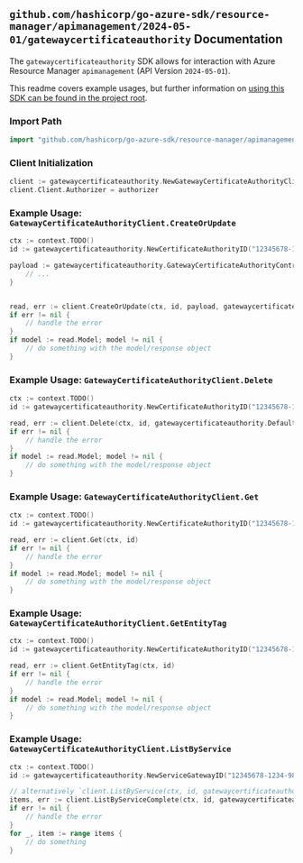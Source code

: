 
## `github.com/hashicorp/go-azure-sdk/resource-manager/apimanagement/2024-05-01/gatewaycertificateauthority` Documentation

The `gatewaycertificateauthority` SDK allows for interaction with Azure Resource Manager `apimanagement` (API Version `2024-05-01`).

This readme covers example usages, but further information on [using this SDK can be found in the project root](https://github.com/hashicorp/go-azure-sdk/tree/main/docs).

### Import Path

```go
import "github.com/hashicorp/go-azure-sdk/resource-manager/apimanagement/2024-05-01/gatewaycertificateauthority"
```


### Client Initialization

```go
client := gatewaycertificateauthority.NewGatewayCertificateAuthorityClientWithBaseURI("https://management.azure.com")
client.Client.Authorizer = authorizer
```


### Example Usage: `GatewayCertificateAuthorityClient.CreateOrUpdate`

```go
ctx := context.TODO()
id := gatewaycertificateauthority.NewCertificateAuthorityID("12345678-1234-9876-4563-123456789012", "example-resource-group", "serviceValue", "gatewayIdValue", "certificateIdValue")

payload := gatewaycertificateauthority.GatewayCertificateAuthorityContract{
	// ...
}


read, err := client.CreateOrUpdate(ctx, id, payload, gatewaycertificateauthority.DefaultCreateOrUpdateOperationOptions())
if err != nil {
	// handle the error
}
if model := read.Model; model != nil {
	// do something with the model/response object
}
```


### Example Usage: `GatewayCertificateAuthorityClient.Delete`

```go
ctx := context.TODO()
id := gatewaycertificateauthority.NewCertificateAuthorityID("12345678-1234-9876-4563-123456789012", "example-resource-group", "serviceValue", "gatewayIdValue", "certificateIdValue")

read, err := client.Delete(ctx, id, gatewaycertificateauthority.DefaultDeleteOperationOptions())
if err != nil {
	// handle the error
}
if model := read.Model; model != nil {
	// do something with the model/response object
}
```


### Example Usage: `GatewayCertificateAuthorityClient.Get`

```go
ctx := context.TODO()
id := gatewaycertificateauthority.NewCertificateAuthorityID("12345678-1234-9876-4563-123456789012", "example-resource-group", "serviceValue", "gatewayIdValue", "certificateIdValue")

read, err := client.Get(ctx, id)
if err != nil {
	// handle the error
}
if model := read.Model; model != nil {
	// do something with the model/response object
}
```


### Example Usage: `GatewayCertificateAuthorityClient.GetEntityTag`

```go
ctx := context.TODO()
id := gatewaycertificateauthority.NewCertificateAuthorityID("12345678-1234-9876-4563-123456789012", "example-resource-group", "serviceValue", "gatewayIdValue", "certificateIdValue")

read, err := client.GetEntityTag(ctx, id)
if err != nil {
	// handle the error
}
if model := read.Model; model != nil {
	// do something with the model/response object
}
```


### Example Usage: `GatewayCertificateAuthorityClient.ListByService`

```go
ctx := context.TODO()
id := gatewaycertificateauthority.NewServiceGatewayID("12345678-1234-9876-4563-123456789012", "example-resource-group", "serviceValue", "gatewayIdValue")

// alternatively `client.ListByService(ctx, id, gatewaycertificateauthority.DefaultListByServiceOperationOptions())` can be used to do batched pagination
items, err := client.ListByServiceComplete(ctx, id, gatewaycertificateauthority.DefaultListByServiceOperationOptions())
if err != nil {
	// handle the error
}
for _, item := range items {
	// do something
}
```
